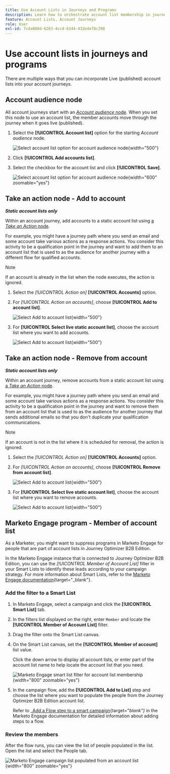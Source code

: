 ```yaml
---
title: Use Account Lists in Journeys and Programs
description: Learn how to orchestrate account list membership in journeys and filter Marketo Engage Smart Lists based on account list membership.
feature: Account Lists, Account Journeys
role: User
exl-id: 7cda080d-6263-4ccd-b144-432e4e78c298
---
```

# Use account lists in journeys and programs

There are multiple ways that you can incorporate Live (published) account lists into your account journeys.

## Account audience node

All account journeys start with an [_Account audience_ node](../journeys/account-audience-nodes.md). When you set this node to use an account list, the member accounts move through the journey when it goes live (published).

1. Select the **[!UICONTROL Account list]** option for the starting _Account audience_ node.

   ![Select account list option for account audience node](../journeys/assets/node-audience-account-list.png){width="500"}

1. Click **[!UICONTROL Add accounts list]**.

1. Select the checkbox for the account list and click **[!UICONTROL Save]**.

   ![Select account list option for account audience node](../journeys/assets/node-audience-account-list-select-dialog.png){width="600" zoomable="yes"}

## Take an action node - Add to account

**_Static account lists only_**

Within an account journey, add accounts to a static account list using [a _Take an Action_ node](../journeys/action-nodes.md).

For example, you might have a journey path where you send an email and some account take various actions as a response actions. You consider this activity to be a qualification point in the journey and want to add them to an account list that is used to as the audience for another journey with a different flow for qualified accounts.

>[!NOTE]
>
>If an account is already in the list when the node executes, the action is ignored.

1. Select the _[!UICONTROL Action on]_ **[!UICONTROL Accounts]** option.

1. For _[!UICONTROL Action on accounts]_, choose **[!UICONTROL Add to account list]**.

   ![Select Add to account list](../journeys/assets/node-action-account-add-to-account-list.png){width="500"}

1. For **[!UICONTROL Select live static account list]**, choose the account list where you want to add accounts.

   ![Select Add to account list](../journeys/assets/node-action-account-add-to-account-list-select.png){width="500"}

## Take an action node - Remove from account

**_Static account lists only_**

Within an account journey, remove accounts from a static account list using [a _Take an Action_ node](../journeys/action-nodes.md).

For example, you might have a journey path where you send an email and some account take various actions as a response actions. You consider this activity to be a qualification point in the journey and want to remove them from an account list that is used to as the audience for another journey that sends additional emails so that you don't duplicate your qualification communications.

>[!NOTE]
>
>If an account is not in the list where it is scheduled for removal, the action is ignored.

1. Select the _[!UICONTROL Action on]_ **[!UICONTROL Accounts]** option.

1. For _[!UICONTROL Action on accounts]_, choose **[!UICONTROL Remove from account list]**.

   ![Select Add to account list](../journeys/assets/node-action-account-remove-from-account-list.png){width="500"}

1. For **[!UICONTROL Select live static account list]**, choose the account list where you want to remove accounts.

   ![Select Add to account list](../journeys/assets/node-action-account-remove-from-account-list-select.png){width="500"}

## Marketo Engage program - Member of account list

As a Marketer, you might want to suppress programs in Marketo Engage for people that are part of account lists in Journey Optimizer B2B Edition.

In the Marketo Engage instance that is connected to Journey Optimizer B2B Edition, you can use the _[!UICONTROL Member of Account List]_ filter in your Smart Lists to identify these leads according to your campaign strategy. For more information about Smart Lists, refer to the [Marketo Engage documentation](https://experienceleague.adobe.com/en/docs/marketo/using/product-docs/core-marketo-concepts/smart-lists-and-static-lists/understanding-smart-lists){target="_blank"}.

### Add the filter to a Smart List

1. In Marketo Engage, select a campaign and click the **[!UICONTROL Smart List]** tab.

1. In the filters list displayed on the right, enter `Member` and locate the **[!UICONTROL Member of Account List]** filter.

1. Drag the filter onto the Smart List canvas.

1. On the Smart List canvas, set the **[!UICONTROL Member of account]** list value.

   Click the down arrow to display all account lists, or enter part of the account list name to help locate the account list that you need.

   ![Marketo Engage smart list filter for account list membership](./assets/account-lists-marketo-engage-smart-list.png){width="800" zoomable="yes"}

1. In the campaign flow, add the **[!UICONTROL Add to List]** step and choose the list where you want to populate the people from the Journey Optimizer B2B Edition account list.

   Refer to _[Add a Flow step to a smart campaign](https://experienceleague.adobe.com/en/docs/marketo/using/product-docs/core-marketo-concepts/smart-campaigns/flow-actions/add-a-flow-step-to-a-smart-campaign){target="_blank"}_ in the Marketo Engage documentation for detailed information about adding steps to a flow.

### Review the members

After the flow runs, you can view the list of people populated in the list. Open the list and select the People tab.

![Marketo Engage campaign list populated from an account list](./assets/account-lists-marketo-engage-smart-list-people.png){width="800" zoomable="yes"}
